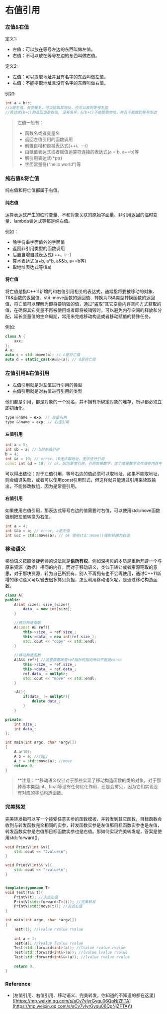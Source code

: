 # 右值引用

### 左值&右值

定义1:

* 左值：可以放在等号左边的东西叫做左值。
* 右值：不可以放在等号左边的东西叫做右值。

定义2:

* 左值：可以提取地址并且有名字的东西叫做左值。
* 右值：不能提取地址且没有名字的东西叫做右值。

例如:

```cpp
int a = b+c;
//a是左值，有变量名，可以提取其地址，也可以放到等号左边
//表达式(b+c)的返回值是右值, 没有名字，&(b+c)不能提取地址，并且不能放到等号左边
```

> 左值一般有：
>
> * 函数名或者变量名
> * 返回左值引用的函数调用
> * 前置自增和自减表达式\(++i、--i\)
> * 由赋值表达式或者赋值运算符连接的表达式\(a = b, a+=b\)等
> * 解引用表达式\(\*ptr\)
> * 字面常量符\("hello world"\)等

### 纯右值&将亡值

纯右值和将亡值都属于右值。

#### 纯右值

运算表达式产生的临时变量、不和对象关联的原始字面量、非引用返回的临时变量、lambda表达式等都是纯右值。

例如：

* 除字符串字面值外的字面值
* 返回非引用类型的函数调用
* 后置自增自减表达式\(i++、i--）
* 算术表达式\(a+b, a\*b, a&&b, a==b等\)
* 取地址表达式等\(&a\)

#### 将亡值

将亡值是指C++11新增的和右值引用相关的表达式，通常指将要被移动的对象、T&&函数的返回值、std::move函数的返回值、转换为T&&类型转换函数的返回值，将亡值可以理解为即将要销毁的值，通过“盗取”其它变量内存空间方式获取的值，在确保其它变量不再被使用或者即将被销毁时，可以避免内存空间的释放和分配，延长变量值的生命周期，常用来完成移动构造或者移动赋值的特殊任务。

例如:

```cpp
class A {
    xxx;
};
A a;
auto c = std::move(a); // c是将亡值
auto d = static_cast<A&&>(a); // d是将亡值
```

### 左值引用&右值引用

* 左值引用就是对左值进行引用的类型
* 右值引用就是对右值进行引用的类型

他们都是引用，都是对象的一个别名，并不拥有所绑定对象的堆存，所以都必须立即初始化。

```cpp
type &name = exp; // 左值引用
type &&name = exp; // 右值引用
```

#### 左值引用

```cpp
int a = 5;
int &b = a; // b是左值引用
b = 4;
int &c = 10; // error，10无法取地址，无法进行引用
const int &d = 10; // ok，因为是常引用，引用常量数字，这个常量数字会存储在内存中，可以取地址
```

可以得出结论：对于左值引用，等号右边的值必须可以取地址，如果不能取地址，则会编译失败，或者可以使用const引用形式，但这样就只能通过引用来读取输出，不能修改数组，因为是常量引用。

#### 右值引用

如果使用右值引用，那表达式等号右边的值需要时右值，可以使用std::move函数强制把左值转换为右值。

```cpp
int a = 4;
int &&b = a; // error, a是左值
int &&c = std::move(a); // ok 使用std::move()强制转换为右值
```

### 移动语义

移动语义按照侯捷老师的说法就是**偷所有权**，例如深拷贝的本质是重新开辟一个与原来资源（数据）相同的内存，而对于移动语义，类似于转让或者资源窃取的意思，对于那块资源，转为自己所拥有，别人不再拥有也不会再使用，通过C++11新增的移动语义可以省去很多拷贝负担，怎么利用移动语义呢，是通过移动构造函数。

```cpp
class A{
public:
    A(int size): size_(size){
        data_ = new int[size];
    }

    //拷贝构造函数
    A(const A& ref){
        this->size_ = ref.size_;
        this->data_ = new int(ref.size_);
        std::cout << "copy" << std::endl;
    }
    
    //移动构造函数
    A(A&& ref){ //这里需要改变ref指针的指向所以不能是const
        this->size_ = ref.size_;
        this->data_ = ref.data_;
        ref.data_ = nullptr;
        std::cout << "move" << std::endl;
    }

    ~A(){
        if(data_ != nullptr){
            delete data_;
        }
    }

private:
    int size_;
    int data_;
};

int main(int argc, char *argv[])
{
    A a(10);
    A b = a; //copy
    A c = std::move(a); //move
    return 0;
}
```

> **注意：**移动语义仅针对于那些实现了移动构造函数的类的对象，对于那种基本类型int、float等没有任何优化作用，还是会拷贝，因为它们实现没有对应的移动构造函数。

### 完美转发

完美转发指可以写一个接受任意实参的函数模板，并转发到其它函数，目标函数会收到与转发函数完全相同的实参，转发函数实参是左值那目标函数实参也是左值，转发函数实参是右值那目标函数实参也是右值。那如何实现完美转发呢，答案是使用std::forward\(\)。

```cpp
void PrintV(int &v){
    std::cout << "lvalue\n";
}

void PrintV(int&& v){
    std::cout << "rvalue\n";
}


template<typename T>
void Test(T&& t){
    PrintV(t); //永远左值
    PrintV(std::forward<T>(t)); //完美转发
    PrintV(std::move(t)); //永远右值 
}

int main(int argc, char *argv[])
{
    Test(1); //lvalue rvalue rvalue
    
    int a = 1;
    Test(a); //lvalue lvalue rvalue
    Test(std::forward<int>(a)); //lvalue rvalue rvalue
    Test(std::forward<int&>(a)); //lvalue lvalue rvalue
    Test(std::forward<int&&>(a)); //lvalue rvalue rvalue
    
    return 0;
}

```

### Reference

* \[左值引用、右值引用、移动语义、完美转发，你知道的不知道的都在这里\]\([https://mp.weixin.qq.com/s/aCv7vIyrGyqu06QpNjZFTA](https://mp.weixin.qq.com/s/aCv7vIyrGyqu06QpNjZFTA)\)

